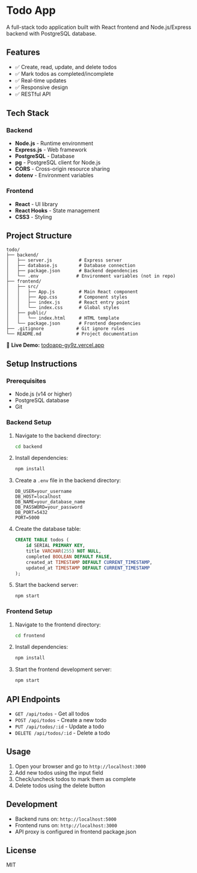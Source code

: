 # Todo App

A full-stack todo application built with React frontend and Node.js/Express backend with PostgreSQL database.

## Features

- ✅ Create, read, update, and delete todos
- ✅ Mark todos as completed/incomplete
- ✅ Real-time updates
- ✅ Responsive design
- ✅ RESTful API

## Tech Stack

### Backend
- **Node.js** - Runtime environment
- **Express.js** - Web framework
- **PostgreSQL** - Database
- **pg** - PostgreSQL client for Node.js
- **CORS** - Cross-origin resource sharing
- **dotenv** - Environment variables

### Frontend
- **React** - UI library
- **React Hooks** - State management
- **CSS3** - Styling

## Project Structure

```
todo/
├── backend/
│   ├── server.js          # Express server
│   ├── database.js        # Database connection
│   ├── package.json       # Backend dependencies
│   └── .env              # Environment variables (not in repo)
├── frontend/
│   ├── src/
│   │   ├── App.js         # Main React component
│   │   ├── App.css        # Component styles
│   │   ├── index.js       # React entry point
│   │   └── index.css      # Global styles
│   ├── public/
│   │   └── index.html     # HTML template
│   └── package.json       # Frontend dependencies
├── .gitignore            # Git ignore rules
└── README.md             # Project documentation
```

🚀 **Live Demo:** [todoapp-gy9z.vercel.app](https://todoapp-gy9z.vercel.app)

## Setup Instructions

### Prerequisites
- Node.js (v14 or higher)
- PostgreSQL database
- Git

### Backend Setup

1. Navigate to the backend directory:
   ```bash
   cd backend
   ```

2. Install dependencies:
   ```bash
   npm install
   ```

3. Create a `.env` file in the backend directory:
   ```
   DB_USER=your_username
   DB_HOST=localhost
   DB_NAME=your_database_name
   DB_PASSWORD=your_password
   DB_PORT=5432
   PORT=5000
   ```

4. Create the database table:
   ```sql
   CREATE TABLE todos (
       id SERIAL PRIMARY KEY,
       title VARCHAR(255) NOT NULL,
       completed BOOLEAN DEFAULT FALSE,
       created_at TIMESTAMP DEFAULT CURRENT_TIMESTAMP,
       updated_at TIMESTAMP DEFAULT CURRENT_TIMESTAMP
   );
   ```

5. Start the backend server:
   ```bash
   npm start
   ```

### Frontend Setup

1. Navigate to the frontend directory:
   ```bash
   cd frontend
   ```

2. Install dependencies:
   ```bash
   npm install
   ```

3. Start the frontend development server:
   ```bash
   npm start
   ```

## API Endpoints

- `GET /api/todos` - Get all todos
- `POST /api/todos` - Create a new todo
- `PUT /api/todos/:id` - Update a todo
- `DELETE /api/todos/:id` - Delete a todo

## Usage

1. Open your browser and go to `http://localhost:3000`
2. Add new todos using the input field
3. Check/uncheck todos to mark them as complete
4. Delete todos using the delete button

## Development

- Backend runs on: `http://localhost:5000`
- Frontend runs on: `http://localhost:3000`
- API proxy is configured in frontend package.json

## License

MIT
